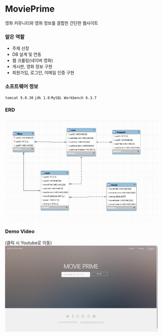 MoviePrime
=====
영화 커뮤니티와 영화 정보를 결합한 간단한 웹사이트

### 맡은 역할
- 주제 선정
- DB 설계 및 연동
- 웹 크롤링(네이버 영화)
- 게시판, 영화 정보 구현
- 회원가입, 로그인, 이메일 인증 구현

### 소프트웨어 정보
`tomcat 9.0.30` `jdk 1.8` `MySQL Workbench 6.3.7`

### ERD
![ERD](./img/ERD.png)

### Demo Video 
(클릭 시 Youtube로 이동)
[![Demo Video](./img/index.png)](https://youtu.be/d6vUGeLbq0w?t=3)
